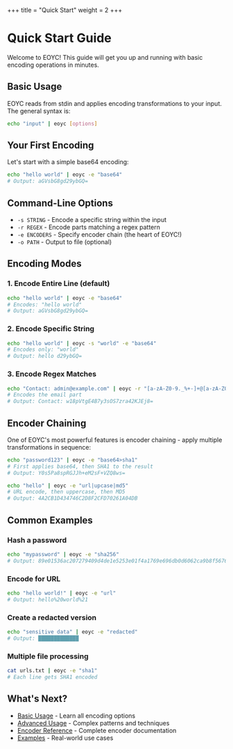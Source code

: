 +++
title = "Quick Start"
weight = 2
+++

# Quick Start Guide

Welcome to EOYC! This guide will get you up and running with basic encoding operations in minutes.

## Basic Usage

EOYC reads from stdin and applies encoding transformations to your input. The general syntax is:

```bash
echo "input" | eoyc [options]
```

## Your First Encoding

Let's start with a simple base64 encoding:

```bash
echo "hello world" | eoyc -e "base64"
# Output: aGVsbG8gd29ybGQ=
```

## Command-Line Options

- `-s STRING` - Encode a specific string within the input
- `-r REGEX` - Encode parts matching a regex pattern  
- `-e ENCODERS` - Specify encoder chain (the heart of EOYC!)
- `-o PATH` - Output to file (optional)

## Encoding Modes

### 1. Encode Entire Line (default)
```bash
echo "hello world" | eoyc -e "base64"
# Encodes: "hello world"
# Output: aGVsbG8gd29ybGQ=
```

### 2. Encode Specific String
```bash
echo "hello world" | eoyc -s "world" -e "base64"
# Encodes only: "world"
# Output: hello d29ybGQ=
```

### 3. Encode Regex Matches
```bash
echo "Contact: admin@example.com" | eoyc -r "[a-zA-Z0-9._%+-]+@[a-zA-Z0-9.-]+\.[a-zA-Z]{2,}" -e "sha1"
# Encodes the email part
# Output: Contact: w18pVtgE4B7y3sOS7zra42KJEj8=
```

## Encoder Chaining

One of EOYC's most powerful features is encoder chaining - apply multiple transformations in sequence:

```bash
echo "password123" | eoyc -e "base64>sha1"
# First applies base64, then SHA1 to the result
# Output: Y0s5Pa8spRGJJh+eM2sF+VZQ8ws=

echo "hello" | eoyc -e "url|upcase|md5"
# URL encode, then uppercase, then MD5
# Output: 4A2CB1D434746C2D8F2CFD70261A04DB
```

## Common Examples

### Hash a password
```bash
echo "mypassword" | eoyc -e "sha256"
# Output: 89e01536ac207279409d4de1e5253e01f4a1769e696db0d6062ca9b8f56767c8
```

### Encode for URL
```bash
echo "hello world!" | eoyc -e "url"
# Output: hello%20world%21
```

### Create a redacted version
```bash
echo "sensitive data" | eoyc -e "redacted"
# Output: █████████████
```

### Multiple file processing
```bash
cat urls.txt | eoyc -e "sha1"
# Each line gets SHA1 encoded
```

## What's Next?

- [Basic Usage](/usage/basic) - Learn all encoding options
- [Advanced Usage](/usage/advanced) - Complex patterns and techniques  
- [Encoder Reference](/encoders/overview) - Complete encoder documentation
- [Examples](/usage/examples) - Real-world use cases